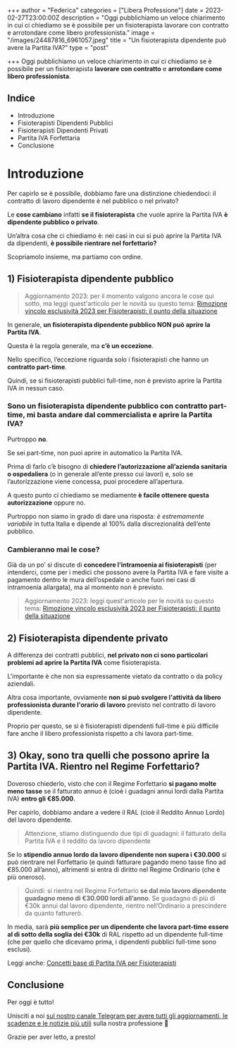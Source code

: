 +++
author = "Federica"
categories = ["Libera Professione"]
date = 2023-02-27T23:00:00Z
description = "Oggi pubblichiamo un veloce chiarimento in cui ci chiediamo se è possibile per un fisioterapista lavorare con contratto e arrotondare come libero professionista."
image = "/images/24487816_6961057.jpeg"
title = "Un fisioterapista dipendente può avere la Partita IVA?"
type = "post"

+++
Oggi pubblichiamo un veloce chiarimento in cui ci chiediamo se è possibile per un fisioterapista **lavorare con contratto** e **arrotondare come libero professionista**.

## Indice

* Introduzione
* Fisioterapisti Dipendenti Pubblici
* Fisioterapisti Dipendenti Privati
* Partita IVA Forfettaria
* Conclusione

# Introduzione

Per capirlo se è possibile, dobbiamo fare una distinzione chiedendoci: il contratto di lavoro dipendente è nel pubblico o nel privato?

Le **cose cambiano** infatti **se il fisioterapista** che vuole aprire la Partita IVA **è dipendente pubblico o privato**.

Un’altra cosa che ci chiediamo è: nei casi in cui si può aprire la Partita IVA da dipendenti, **è possibile rientrare nel forfettario?**

Scopriamolo insieme, ma partiamo con ordine.

## 1) Fisioterapista dipendente pubblico

>Aggiornamento 2023: per il momento valgono ancora le cose qui sotto, ma leggi quest'articolo per le novità su questo tema: [Rimozione vincolo esclusività 2023 per Fisioterapisti: il punto della situazione](https://fisioterapisti.org/rimozione-vincolo-esclusivita-2023-per-fisioterapisti-il-punto-della-situazione/)

In generale, **un fisioterapista dipendente pubblico NON può aprire la Partita IVA**.

Questa è la regola generale, ma **c’è un eccezione**.

Nello specifico, l’eccezione riguarda solo i fisioterapisti che hanno un **contratto part-time**.

Quindi, se si fisioterapisti pubblici full-time, non è previsto aprire la Partita IVA in nessun caso.

### Sono un fisioterapista dipendente pubblico con contratto part-time, mi basta andare dal commercialista e aprire la Partita IVA?

Purtroppo **no**.

Se sei part-time, non puoi aprire in automatico la Partita IVA.

Prima di farlo c’è bisogno di **chiedere l’autorizzazione all’azienda sanitaria o ospedaliera** (o in generale all’ente presso cui lavori) e, solo se l’autorizzazione viene concessa, puoi procedere all’apertura.

A questo punto ci chiediamo se mediamente **è facile ottenere questa autorizzazione** oppure no.

Purtroppo non siamo in grado di dare una risposta: _è estremamente variabile_ in tutta Italia e dipende al 100% dalla discrezionalità dell’ente pubblico.

### Cambieranno mai le cose?

Già da un po’ si discute di **concedere l’intramoenia ai fisioterapisti** (per intenderci, come per i medici che possono avere la Partita IVA e fare visite a pagamento dentro le mura dell’ospedale o anche fuori nei casi di intramoenia allargata), ma al momento non è previsto.

>Aggiornamento 2023: leggi quest'articolo per le novità su questo tema: [Rimozione vincolo esclusività 2023 per Fisioterapisti: il punto della situazione](https://fisioterapisti.org/rimozione-vincolo-esclusivita-2023-per-fisioterapisti-il-punto-della-situazione/)

## 2) Fisioterapista dipendente privato

A differenza dei contratti pubblici, **nel privato non ci sono particolari problemi ad aprire la Partita IVA** come fisioterapista.

L'importante è che non sia espressamente vietato da contratto o da policy aziendali.

Altra cosa importante, ovviamente **non si può svolgere l'attività da libero professionista durante l'orario di lavoro** previsto nel contratto di lavoro dipendente.

Proprio per questo, se si è fisioterapisti dipendenti full-time è più difficile fare anche il libero professionista rispetto a chi lavora part-time.

## 3) Okay, sono tra quelli che possono aprire la Partita IVA. Rientro nel Regime Forfettario?

Doveroso chiederlo, visto che con il Regime Forfettario **si pagano molte meno tasse** se il fatturato annuo è (cioè i guadagni annui lordi dalla Partita IVA) **entro gli €85.000**.

Per capirlo, dobbiamo andare a vedere il RAL (cioè il Reddito Annuo Lordo) del lavoro dipendente.

> Attenzione, stiamo distinguendo due tipi di guadagni: il fatturato della Partita IVA e il reddito da lavoro dipendente

Se lo **stipendio annuo lordo da lavoro dipendente non supera i €30.000** si può rientrare nel Forfettario (e quindi fatturare pagando meno tasse fino ad €85.000 all’anno), altrimenti si entra di diritto nel Regime Ordinario (che è più oneroso).

> Quindi: si rientra nel Regime Forfettario **se dal mio lavoro dipendente guadagno meno di €30.000 lordi all’anno**. Se guadagno di più di €30k annui dal lavoro dipendente, rientro nell’Ordinario a prescindere da quanto fatturerò.

In media, sarà **più semplice per un dipendente che lavora part-time essere al di sotto della soglia dei €30k** di RAL rispetto ad un dipendente full-time (che per quello che dicevamo prima, i dipendenti pubblici full-time sono esclusi).

Leggi anche: [Concetti base di Partita IVA per Fisioterapisti](https://fisioterapisti.org/concetti-base-di-partita-iva-per-fisioterapisti/)

## Conclusione

Per oggi è tutto!

Unisciti a noi [sul nostro canale Telegram per avere tutti gli aggiornamenti, le scadenze e le notizie più utili](https://t.me/fisioterapisti_official) sulla nostra professione 🙂

Grazie per aver letto, a presto!
